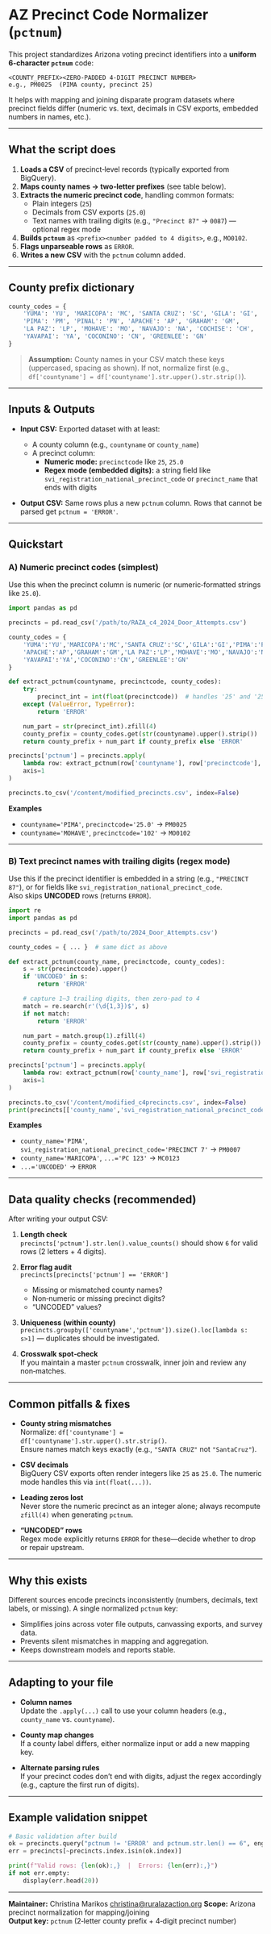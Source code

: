 # AZ Precinct Code Normalizer (`pctnum`)

This project standardizes Arizona voting precinct identifiers into a **uniform 6‑character `pctnum`** code:

```
<COUNTY_PREFIX><ZERO-PADDED 4-DIGIT PRECINCT NUMBER>
e.g., PM0025  (PIMA county, precinct 25)
```

It helps with mapping and joining disparate program datasets where precinct fields differ (numeric vs. text, decimals in CSV exports, embedded numbers in names, etc.).

---

## What the script does

1. **Loads a CSV** of precinct‑level records (typically exported from BigQuery).
2. **Maps county names → two‑letter prefixes** (see table below).
3. **Extracts the numeric precinct code**, handling common formats:
   - Plain integers (`25`)
   - Decimals from CSV exports (`25.0`)
   - Text names with trailing digits (e.g., `"Precinct 87"` → `0087`) — optional regex mode
4. **Builds `pctnum`** as `<prefix><number padded to 4 digits>`, e.g., `MO0102`.
5. **Flags unparseable rows** as `ERROR`.
6. **Writes a new CSV** with the `pctnum` column added.

---

## County prefix dictionary

```python
county_codes = {
    'YUMA': 'YU', 'MARICOPA': 'MC', 'SANTA CRUZ': 'SC', 'GILA': 'GI',
    'PIMA': 'PM', 'PINAL': 'PN', 'APACHE': 'AP', 'GRAHAM': 'GM',
    'LA PAZ': 'LP', 'MOHAVE': 'MO', 'NAVAJO': 'NA', 'COCHISE': 'CH',
    'YAVAPAI': 'YA', 'COCONINO': 'CN', 'GREENLEE': 'GN'
}
```

> **Assumption:** County names in your CSV match these keys (uppercased, spacing as shown). If not, normalize first (e.g., `df['countyname'] = df['countyname'].str.upper().str.strip()`).

---

## Inputs & Outputs

- **Input CSV:** Exported dataset with at least:
  - A county column (e.g., `countyname` or `county_name`)
  - A precinct column:
    - **Numeric mode:** `precinctcode` like `25`, `25.0`
    - **Regex mode (embedded digits):** a string field like `svi_registration_national_precinct_code` or `precinct_name` that ends with digits

- **Output CSV:** Same rows plus a new `pctnum` column. Rows that cannot be parsed get `pctnum = 'ERROR'`.

---

## Quickstart

### A) Numeric precinct codes (simplest)

Use this when the precinct column is numeric (or numeric‐formatted strings like `25.0`).

```python
import pandas as pd

precincts = pd.read_csv('/path/to/RAZA_c4_2024_Door_Attempts.csv')

county_codes = {
    'YUMA':'YU','MARICOPA':'MC','SANTA CRUZ':'SC','GILA':'GI','PIMA':'PM','PINAL':'PN',
    'APACHE':'AP','GRAHAM':'GM','LA PAZ':'LP','MOHAVE':'MO','NAVAJO':'NA','COCHISE':'CH',
    'YAVAPAI':'YA','COCONINO':'CN','GREENLEE':'GN'
}

def extract_pctnum(countyname, precinctcode, county_codes):
    try:
        precinct_int = int(float(precinctcode))  # handles '25' and '25.0'
    except (ValueError, TypeError):
        return 'ERROR'

    num_part = str(precinct_int).zfill(4)
    county_prefix = county_codes.get(str(countyname).upper().strip())
    return county_prefix + num_part if county_prefix else 'ERROR'

precincts['pctnum'] = precincts.apply(
    lambda row: extract_pctnum(row['countyname'], row['precinctcode'], county_codes),
    axis=1
)

precincts.to_csv('/content/modified_precincts.csv', index=False)
```

**Examples**
- `countyname='PIMA'`, `precinctcode='25.0'` → `PM0025`  
- `countyname='MOHAVE'`, `precinctcode='102'` → `MO0102`

---

### B) Text precinct names with trailing digits (regex mode)

Use this if the precinct identifier is embedded in a string (e.g., `"PRECINCT 87"`), or for fields like `svi_registration_national_precinct_code`.  
Also skips **UNCODED** rows (returns `ERROR`).

```python
import re
import pandas as pd

precincts = pd.read_csv('/path/to/2024_Door_Attempts.csv')

county_codes = { ... }  # same dict as above

def extract_pctnum(county_name, precinctcode, county_codes):
    s = str(precinctcode).upper()
    if 'UNCODED' in s:
        return 'ERROR'

    # capture 1–3 trailing digits, then zero-pad to 4
    match = re.search(r'(\d{1,3})$', s)
    if not match:
        return 'ERROR'

    num_part = match.group(1).zfill(4)
    county_prefix = county_codes.get(str(county_name).upper().strip())
    return county_prefix + num_part if county_prefix else 'ERROR'

precincts['pctnum'] = precincts.apply(
    lambda row: extract_pctnum(row['county_name'], row['svi_registration_national_precinct_code'], county_codes),
    axis=1
)

precincts.to_csv('/content/modified_c4precincts.csv', index=False)
print(precincts[['county_name','svi_registration_national_precinct_code','pctnum']].head())
```

**Examples**
- `county_name='PIMA'`, `svi_registration_national_precinct_code='PRECINCT 7'` → `PM0007`
- `county_name='MARICOPA'`, `...='PC 123'` → `MC0123`
- `...='UNCODED'` → `ERROR`

---

## Data quality checks (recommended)

After writing your output CSV:

1. **Length check**  
   `precincts['pctnum'].str.len().value_counts()` should show `6` for valid rows (2 letters + 4 digits).

2. **Error flag audit**  
   `precincts[precincts['pctnum'] == 'ERROR']`  
   - Missing or mismatched county names?
   - Non‐numeric or missing precinct digits?
   - “UNCODED” values?

3. **Uniqueness (within county)**  
   `precincts.groupby(['countyname','pctnum']).size().loc[lambda s: s>1]` — duplicates should be investigated.

4. **Crosswalk spot‑check**  
   If you maintain a master `pctnum` crosswalk, inner join and review any non‑matches.

---

## Common pitfalls & fixes

- **County string mismatches**  
  Normalize: `df['countyname'] = df['countyname'].str.upper().str.strip()`.  
  Ensure names match keys exactly (e.g., `"SANTA CRUZ"` not `"SantaCruz"`).

- **CSV decimals**  
  BigQuery CSV exports often render integers like `25` as `25.0`. The numeric mode handles this via `int(float(...))`.

- **Leading zeros lost**  
  Never store the numeric precinct as an integer alone; always recompute `zfill(4)` when generating `pctnum`.

- **“UNCODED” rows**  
  Regex mode explicitly returns `ERROR` for these—decide whether to drop or repair upstream.

---

## Why this exists

Different sources encode precincts inconsistently (numbers, decimals, text labels, or missing). A single normalized `pctnum` key:
- Simplifies joins across voter file outputs, canvassing exports, and survey data.
- Prevents silent mismatches in mapping and aggregation.
- Keeps downstream models and reports stable.

---

## Adapting to your file

- **Column names**  
  Update the `.apply(...)` call to use your column headers (e.g., `county_name` vs. `countyname`).

- **County map changes**  
  If a county label differs, either normalize input or add a new mapping key.

- **Alternate parsing rules**  
  If your precinct codes don’t end with digits, adjust the regex accordingly (e.g., capture the first run of digits).

---

## Example validation snippet

```python
# Basic validation after build
ok = precincts.query("pctnum != 'ERROR' and pctnum.str.len() == 6", engine="python")
err = precincts[~precincts.index.isin(ok.index)]

print(f"Valid rows: {len(ok):,}  |  Errors: {len(err):,}")
if not err.empty:
    display(err.head(20))
```

---

**Maintainer:** Christina Marikos christina@ruralazaction.org 
**Scope:** Arizona precinct normalization for mapping/joining  
**Output key:** `pctnum` (2‑letter county prefix + 4‑digit precinct number)

